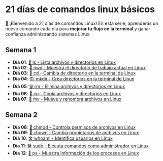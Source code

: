 # 21 días de comandos linux básicos

👋 ¡Bienvenido a 21 días de comandos Linux! En esta serie, aprenderás un nuevo comando cada día para
**mejorar tu flujo en la terminal** y ganar confianza administrando sistemas Linux.

## Semana 1

* **Día 01**: [📂 ls - Lista archivos y directorios en Linux](01_21_dias_ls_listar_archivos_y_directorios.md)
* **Díá 02**: [📍 pwd - Muestra el directorio de trabajo actual en Linux](02_21_dias_pwd_descubre_en_que_directorio_estas.md)
* **Díá 03**: [🔄 cd - Cambia de directorio en la terminal de Linux](03_21_dias_cd_moverte_entre_directorios.md)
* **Día 04**: [🏗️ mkdir - Crea directorios en la terminal de Linux](04_21_dias_mkdir_crear_directorios.md)
* **Díá 05**: [🗑️ rm - Elimina archivos y directorios en Linux](05_21_dias_rm_elimina_archivos.md)
* **Día 06**: [📄 cp - Copia archivos y directorios en Linux](06_21_dias_cp_copiar_archivos.md)
* **Díá 07**: [🔀 mv - Mueve y renombra archivos en Linux](07_21_dias_mv_mover_renombrar_archivos.md)

## Semana 2

* **Día 08**: [🔐 chmod - Controla permisos de archivos en Linux](08_21_dias_chmod_controlar_permisos_archivos.md)
* **Díá 09**: [🧑 chown - Cambia propietarios de archivos en Linux](09_21_dias_chown_cambiar_propietario_archivos.md)
* **Díá 10**: [🛠️ whoami - Identifica usuarios en Linux](10_21_dias_whois_identificar_usuarios.md)
* **Día 11**: [🛠️ sudo - Ejecuta comandos como administrador en Linux](11_21_dias_sudo_comandos_administrador.md)
* **Día 12**: [🧠 ps - Muestra información de los procesos en Linux](12_21_dias_ps_mostrar_procesos.md)
